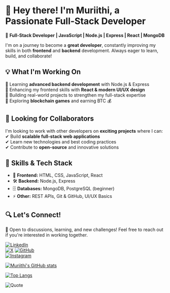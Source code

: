 # 👋 Hey there! I'm Muriithi, a Passionate Full-Stack Developer  

🚀 **Full-Stack Developer | JavaScript | Node.js | Express | React | MongoDB**  

I'm on a journey to become a **great developer**, constantly improving my skills in both **frontend** and **backend** development. Always eager to learn, build, and collaborate!  

## 💡 What I'm Working On  
🔹 Learning **advanced backend development** with Node.js & Express  
🔹 Enhancing my frontend skills with **React & modern UI/UX design**  
🔹 Building real-world projects to strengthen my full-stack expertise  
🔹 Exploring **blockchain games** and earning BTC 💰  

## 🤝 Looking for Collaborators  
I'm looking to work with other developers on **exciting projects** where I can:  
✔ Build **scalable full-stack web applications**  
✔ Learn new technologies and best coding practices  
✔ Contribute to **open-source** and innovative solutions  

## 📌 Skills & Tech Stack  
- 🎨 **Frontend:** HTML, CSS, JavaScript, React  
- 🛠 **Backend:** Node.js, Express  
- 🗄 **Databases:** MongoDB, PostgreSQL (beginner)  
- ⚡ **Other:** REST APIs, Git & GitHub, UI/UX Basics  

## 🔍 Let's Connect!  
💬 Open to discussions, learning, and new challenges! Feel free to reach out if you're interested in working together.  

[![LinkedIn](https://img.shields.io/badge/LinkedIn-0077B5?style=flat&logo=linkedin&logoColor=white)](https://linkedin.com/in/muriithithegoat)  
[![X](https://img.shields.io/badge/X-000000?style=flat&logo=x&logoColor=white)](https://x.com/4thandgame_)
[![GitHub](https://img.shields.io/badge/GitHub-100000?style=flat&logo=github&logoColor=white)](https://github.com/muriithithegoat)  
[![Instagram](https://img.shields.io/badge/Instagram-E4405F?style=flat&logo=instagram&logoColor=white)](https://instagram.com/muriithithegoat)































[![Muriithi's GitHub stats](https://github-readme-stats.vercel.app/api?username=muriithithegoat&show_icons=true&theme=dark)](https://github.com/anuraghazra/github-readme-stats)

[![Top Langs](https://github-readme-stats.vercel.app/api/top-langs/?username=muriithithegoat&layout=compact&theme=dark)](https://github.com/anuraghazra/github-readme-stats)


![Quote](https://quotes-github-readme.vercel.app/api?type=horizontal&theme=dark)

